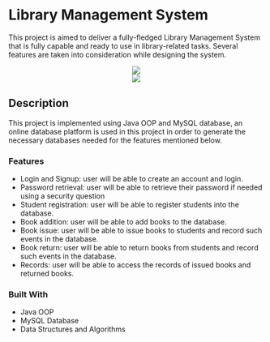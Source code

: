 # Library Management System

This project is aimed to deliver a fully-fledged Library Management System that is fully capable and ready to use in library-related tasks. Several features are taken into consideration while designing the system. 

<div align="center">
  <kbd>
    <img src="https://i.ibb.co/5cDM59h/lmslogin.png" />
  </kbd>
</div>
<div align="center">
  <kbd>
    <img src="https://i.ibb.co/SnV0XTf/lmsgui.png" />
  </kbd>
</div>

## Description

This project is implemented using Java OOP and MySQL database, an online database platform is used in this project in order to generate the necessary databases needed for the features mentioned below.


### Features

- Login and Signup: user will be able to create an account and login.
- Password retrieval: user will be able to retrieve their password if needed using a security question
- Student registration: user will be able to register students into the database.
- Book addition: user will be able to add books to the database.
- Book issue: user will be able to issue books to students and record such events in the database.
- Book return: user will be able to return books from students and record such events in the database.
- Records: user will be able to access the records of issued books and returned books.

### Built With

- Java OOP
- MySQL Database
- Data Structures and Algorithms
